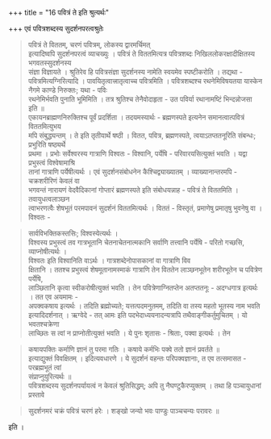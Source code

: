 +++
title = "16 पवित्रं ते इति श्रुत्यर्थः"

+++
एवं पवित्रशब्दस्य सुदर्शनपरत्वश्रुतेः 
> पवित्रं ते विततम्, 
> चरणं पवित्रम्, 
> लोकस्य द्वारमर्चिमत्  
इत्यादिष्वपि सुदर्शनपरत्वं व्याचख्युः । 
> पवित्रं ते विततमित्यत्र पवित्रशब्दः निखिललोकरक्षादीक्षितस्य भगवतस्सुदर्शनस्य  
संज्ञा विज्ञायते । श्रुतिरेव हि पवित्रसंज्ञा सुदर्शनस्य नामेति स्वयमेव स्पष्टीकरोति । तद्यथा - 
> पवित्रमित्यग्निरित्यादि । पावयितृत्वात्त्रातृत्वाच्च पवित्रमिति । पवित्रशब्दश्च रथनेमिविषयतया यास्केन नैगमे काण्डे निरुक्तः; यथा - 
> पविः  
रथनेमिर्भवति पुनाति भूमिमिति । तत्र श्रुतिश्च तेनैवोदाहृता -
> उत पविर्या रथानामष्टिं भिन्दन्नोजसा इति ॥  
एकायनब्राह्मणनिरुक्तिश्च पूर्वं प्रदर्शिता । तदयमस्यार्थः - ब्रह्मणस्पते इत्यनेन समानत्वात्पवित्रं विततमित्युभय  
मपि संबुद्ध्यन्तम् । ते इति तृतीयार्थे षष्ठी । वितत, पवित्र, ब्रह्मणस्पते, त्वयाऽतप्ततनूरिति संबन्धः; प्रभुरिति षष्ठ्यर्थे  
प्रथमा । प्रभोः सर्वेश्वरस्य गात्राणि विश्वतः - विश्वानि, पर्येषि - परिवारयसित्युक्तं भवति । यद्वा प्रभुस्त्वं विश्वेषामाश्रि  
तानां गात्राणि पर्येषीत्यर्थः । एवं सुदर्शनसंबोधनेन कैश्चिद्व्याख्यातम् । व्याख्यानान्तरमपि - चक्रशरीरिणं केवलं वा  
भगवन्तं नारायणं वेदवैदिकानां गोप्तारं ब्रह्मणस्पते इति संबोधयन्नाह - 
> पवित्रं ते विततमिति । तवायुधत्वलाञ्छन  
त्वाभरणत्वैः शेषभूतं परमपावनं सुदर्शनं विततमित्यर्थः । विततं - विस्तृतं, प्रमाणेषु प्रमातृषु भुवनेषु वा । विश्वतः -  

> सार्वविभक्तिकस्तसिः; विश्वस्येत्यर्थः ।  
विश्वस्य प्रभुस्त्वं तव गात्रभूतानि चेतनाचेतनात्मकानि सर्वाणि तत्त्वानि पर्येषि - परितो गच्छसि, व्याप्नोषीत्यर्थः ।  
विश्वतः इति विश्वानिति वाऽर्थः । गात्रशब्देनोपासकानां वा गात्राणि विव  
क्षितानि । ततश्च प्रभुस्त्वं शेषमूतानामस्माकं गात्राणि तेन विततेन लाञ्छनभूतेन शरीरभूतेन च पवित्रेण पर्येषि,  
लाञ्छितानि कृत्वा स्वीकरोषीत्युक्तं भवति । तेन पवित्रेणाग्नितप्तेन अतप्ततनूः - अदग्धगात्र इत्यर्थः । तत एव अयमामः -  
अपक्वकषाय इत्यर्थः । तदिति ब्रह्मोच्यते; 
> यत्तत्पदमनुतमम्, 
> तदिति वा तस्य महतो भूतस्य नाम भवति  
इत्यादिदर्शनात् । ऋग्वेदे - 
> तत् आमः इति पदभेदाध्ययनादन्यत्रापि तथैवाङ्गीकर्तुमुचितम् । यो भवतश्चक्रेणा  
लाच्छितः स त्वां न प्राप्नोतीत्युक्तं भवति । ये पुनः शृतासः - श्रिताः, पक्वा इत्यर्थः । तेन  

> कषायपक्तिः कर्माणि ज्ञानं तु परमा गतिः । कषाये कर्मभिः पक्वे ततो ज्ञानं प्रवर्तते ॥  
इत्याद्युक्तं विवक्षितम् । इदित्यवधारणे । ये सुदर्शनं वहन्तः परिपक्वज्ञानाः, त एव तत्समासत - परब्रह्मभूतं त्वां  
संप्राप्नुयुरित्यर्थः ॥  
पवित्रशब्दस्य सुदर्शनपर्यायत्वं न केवलं श्रुतिसिद्धम्; अपि तु नैघण्टुकैरप्युक्तम् । तथा हि पञ्चायुधानां प्रस्तावे  

> सुदर्शनमरं चक्रं पवित्रं चरणं हरेः । शङ्खो जन्यो भवः पाण्डुः पाञ्चचन्यः परावरः ॥

इति ।